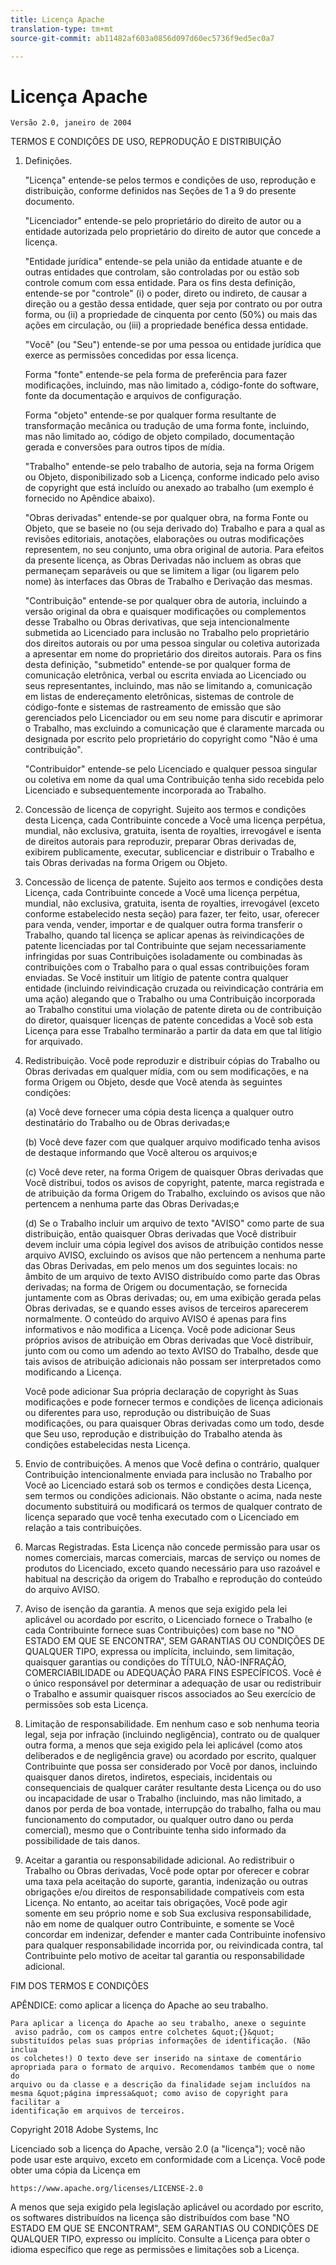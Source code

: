 ```yaml
---
title: Licença Apache
translation-type: tm+mt
source-git-commit: ab11482af603a0856d097d60ec5736f9ed5ec0a7

---
```



# Licença Apache

    Versão 2.0, janeiro de 2004
<!--                        https://www.apache.org/licenses/  -->

TERMOS E CONDIÇÕES DE USO, REPRODUÇÃO E DISTRIBUIÇÃO

1. Definições.

   &quot;Licença&quot; entende-se pelos termos e condições de uso, reprodução
e distribuição, conforme definidos nas Seções de 1 a 9 do presente documento.

   &quot;Licenciador&quot; entende-se pelo proprietário do direito de autor ou a entidade autorizada pelo
proprietário do direito de autor que concede a licença.

   &quot;Entidade jurídica&quot; entende-se pela união da entidade atuante e de outras entidades que controlam, são controladas por ou estão sob controle comum com essa entidade. Para os fins desta definição,
entende-se por &quot;controle&quot; (i) o poder, direto ou indireto, de causar a
direção ou a gestão dessa entidade, quer seja por contrato ou
por outra forma, ou (ii) a propriedade de cinquenta por cento (50%) ou mais das
ações em circulação, ou (iii) a propriedade benéfica dessa entidade.

   &quot;Você&quot; (ou &quot;Seu&quot;) entende-se por uma pessoa ou entidade jurídica
que exerce as permissões concedidas por essa licença.

   Forma &quot;fonte&quot; entende-se pela forma de preferência para fazer modificações,
incluindo, mas não limitado a, código-fonte do software, fonte da documentação
e arquivos de configuração.

   Forma &quot;objeto&quot; entende-se por qualquer forma resultante de transformação mecânica
ou tradução de uma forma fonte, incluindo, mas
não limitado ao, código de objeto compilado, documentação gerada
e conversões para outros tipos de mídia.

   &quot;Trabalho&quot; entende-se pelo trabalho de autoria, seja na forma
Origem ou Objeto, disponibilizado sob a Licença, conforme indicado pelo
aviso de copyright que está incluído ou anexado ao trabalho
(um exemplo é fornecido no Apêndice abaixo).

   &quot;Obras derivadas&quot; entende-se por qualquer obra, na forma Fonte ou Objeto,
que se baseie no (ou seja derivado do) Trabalho e para a qual
as revisões editoriais, anotações, elaborações ou outras modificações
representem, no seu conjunto, uma obra original de autoria. Para efeitos
da presente licença, as Obras Derivadas não incluem as obras que permaneçam
separáveis ou que se limitem a ligar (ou ligarem pelo nome) às interfaces das
Obras de Trabalho e Derivação das mesmas.

   &quot;Contribuição&quot; entende-se por qualquer obra de autoria, incluindo
a versão original da obra e quaisquer modificações ou complementos
desse Trabalho ou Obras derivativas, que seja intencionalmente
submetida ao Licenciado para inclusão no Trabalho pelo proprietário dos direitos autorais
ou por uma pessoa singular ou coletiva autorizada a apresentar em nome do
proprietário dos direitos autorais. Para os fins desta definição, &quot;submetido&quot;
entende-se por qualquer forma de comunicação eletrônica, verbal ou escrita enviada
ao Licenciado ou seus representantes, incluindo, mas não se limitando a,
comunicação em listas de endereçamento eletrônicas, sistemas de controle de código-fonte
e sistemas de rastreamento de emissão que são gerenciados pelo Licenciador ou em seu nome para discutir e aprimorar o Trabalho,
mas excluindo a comunicação que é claramente marcada ou
designada por escrito pelo proprietário do copyright como &quot;Não é uma contribuição&quot;.

   &quot;Contribuidor&quot; entende-se pelo Licenciado e qualquer pessoa singular ou coletiva
em nome da qual uma Contribuição tenha sido recebida pelo Licenciado e
subsequentemente incorporada ao Trabalho.

2. Concessão de licença de copyright. Sujeito aos termos e condições desta
Licença, cada Contribuinte concede a Você uma licença
perpétua, mundial, não exclusiva, gratuita, isenta de royalties, irrevogável e isenta de direitos autorais
para reproduzir, preparar Obras derivadas de,
exibirem publicamente, executar, sublicenciar e distribuir o
Trabalho e tais Obras derivadas na forma Origem ou Objeto.

3. Concessão de licença de patente. Sujeito aos termos e condições
desta Licença, cada Contribuinte concede a Você uma licença
perpétua, mundial, não exclusiva, gratuita, isenta de royalties, irrevogável
(exceto conforme estabelecido nesta seção) para fazer, ter feito,
usar, oferecer para venda, vender, importar e de qualquer outra forma transferir o Trabalho,
quando tal licença se aplicar apenas às reivindicações de patente licenciadas
por tal Contribuinte que sejam necessariamente infringidas por suas
Contribuições isoladamente ou combinadas às contribuições
com o Trabalho para o qual essas contribuições foram enviadas. Se Você
instituir um litígio de patente contra qualquer entidade (incluindo
reivindicação cruzada ou reivindicação contrária em uma ação) alegando que o Trabalho
ou uma Contribuição incorporada ao Trabalho constitui uma
violação de patente direta ou de contribuição do diretor, quaisquer licenças de patente
concedidas a Você sob esta Licença para esse Trabalho
terminarão a partir da data em que tal litígio for arquivado.

4. Redistribuição. Você pode reproduzir e distribuir cópias do
Trabalho ou Obras derivadas em qualquer mídia, com ou sem
modificações, e na forma Origem ou Objeto, desde que Você
atenda às seguintes condições:

   (a) Você deve fornecer uma cópia desta licença
a qualquer outro destinatário do Trabalho ou de Obras derivadas;e

   (b) Você deve fazer com que qualquer arquivo modificado tenha avisos de destaque
informando que Você alterou os arquivos;e

   (c) Você deve reter, na forma Origem de quaisquer Obras derivadas
que Você distribui, todos os avisos de copyright, patente, marca registrada e
de atribuição da forma Origem do Trabalho,
excluindo os avisos que não pertencem a nenhuma parte das
Obras Derivadas;e

   (d) Se o Trabalho incluir um arquivo de texto &quot;AVISO&quot; como parte de sua
distribuição, então quaisquer Obras derivadas que Você distribuir devem
incluir uma cópia legível dos avisos de atribuição contidos
nesse arquivo AVISO, excluindo os avisos que não
pertencem a nenhuma parte das Obras Derivadas, em pelo menos um
dos seguintes locais: no âmbito de um arquivo de texto AVISO distribuído
como parte das Obras derivadas; na forma de Origem ou
documentação, se fornecida juntamente com as Obras derivadas; ou,
em uma exibição gerada pelas Obras derivadas, se e
quando esses avisos de terceiros aparecerem normalmente. O conteúdo
do arquivo AVISO é apenas para fins informativos e
não modifica a Licença. Você pode adicionar Seus próprios avisos de atribuição
em Obras derivadas que Você distribuir, junto com
ou como um adendo ao texto AVISO do Trabalho, desde que
tais avisos de atribuição adicionais não possam ser interpretados
como modificando a Licença.

   Você pode adicionar Sua própria declaração de copyright às Suas modificações e
pode fornecer termos e condições de licença adicionais ou diferentes
para uso, reprodução ou distribuição de Suas modificações, ou
para quaisquer Obras derivadas como um todo, desde que Seu uso,
reprodução e distribuição do Trabalho
atenda às condições estabelecidas nesta Licença.

5. Envio de contribuições. A menos que Você defina o contrário,
qualquer Contribuição intencionalmente enviada para inclusão no Trabalho
por Você ao Licenciado estará sob os termos e condições
desta Licença, sem termos ou condições adicionais. 
Não obstante o acima, nada neste documento substituirá ou modificará
os termos de qualquer contrato de licença separado que você tenha executado
com o Licenciado em relação a tais contribuições.

6. Marcas Registradas. Esta Licença não concede permissão para usar os
nomes comerciais, marcas comerciais, marcas de serviço ou nomes de produtos do Licenciado,
exceto quando necessário para uso razoável e habitual na descrição da
origem do Trabalho e reprodução do conteúdo do arquivo AVISO.

7. Aviso de isenção da garantia. A menos que seja exigido pela lei aplicável ou
acordado por escrito, o Licenciado fornece o Trabalho (e cada
Contribuinte fornece suas Contribuições) com base no &quot;NO ESTADO EM QUE SE ENCONTRA&quot;,
SEM GARANTIAS OU CONDIÇÕES DE QUALQUER TIPO, expressa ou
implícita, incluindo, sem limitação, quaisquer garantias ou condições
do TÍTULO, NÃO-INFRAÇÃO, COMERCIABILIDADE ou ADEQUAÇÃO PARA
FINS ESPECÍFICOS. Você é o único responsável por determinar a
adequação de usar ou redistribuir o Trabalho e assumir
quaisquer riscos associados ao Seu exercício de permissões sob esta Licença.

8. Limitação de responsabilidade. Em nenhum caso e sob nenhuma teoria legal,
seja por infração (incluindo negligência), contrato ou de qualquer outra forma,
a menos que seja exigido pela lei aplicável (como atos deliberados e
de negligência grave) ou acordado por escrito, qualquer Contribuinte que possa ser
considerado por Você por danos, incluindo quaisquer danos diretos, indiretos, especiais,
incidentais ou consequenciais de qualquer caráter resultante
desta Licença ou do uso ou incapacidade de usar o
Trabalho (incluindo, mas não limitado, a danos por perda de boa vontade,
interrupção do trabalho, falha ou mau funcionamento do computador, ou qualquer
outro dano ou perda comercial), mesmo que o Contribuinte
tenha sido informado da possibilidade de tais danos.

9. Aceitar a garantia ou responsabilidade adicional. Ao redistribuir
o Trabalho ou Obras derivadas, Você pode optar por oferecer
e cobrar uma taxa pela aceitação do suporte, garantia, indenização
ou outras obrigações e/ou direitos de responsabilidade compatíveis com esta
Licença. No entanto, ao aceitar tais obrigações, Você pode agir somente
em seu próprio nome e sob Sua exclusiva responsabilidade, não em nome de
qualquer outro Contribuinte, e somente se Você concordar em indenizar,
defender e manter cada Contribuinte inofensivo
para qualquer responsabilidade incorrida por, ou reivindicada contra, tal Contribuinte pelo motivo
de aceitar tal garantia ou responsabilidade adicional.

FIM DOS TERMOS E CONDIÇÕES

APÊNDICE: como aplicar a licença do Apache ao seu trabalho.

    Para aplicar a licença do Apache ao seu trabalho, anexe o seguinte
     aviso padrão, com os campos entre colchetes &quot;{}&quot;
    substituídos pelas suas próprias informações de identificação. (Não inclua 
    os colchetes!) O texto deve ser inserido na sintaxe de comentário 
    apropriada para o formato de arquivo. Recomendamos também que o nome do 
    arquivo ou da classe e a descrição da finalidade sejam incluídos na 
    mesma &quot;página impressa&quot; como aviso de copyright para facilitar a 
    identificação em arquivos de terceiros.

Copyright 2018 Adobe Systems, Inc

Licenciado sob a licença do Apache, versão 2.0 (a &quot;licença&quot;);
você não pode usar este arquivo, exceto em conformidade com a Licença. 
Você pode obter uma cópia da Licença em

    https://www.apache.org/licenses/LICENSE-2.0

A menos que seja exigido pela legislação aplicável ou acordado por escrito, os softwares
distribuídos na licença são distribuídos com base &quot;NO ESTADO EM QUE SE ENCONTRAM&quot;, SEM GARANTIAS OU CONDIÇÕES DE QUALQUER TIPO, expresso ou implícito. 
Consulte a Licença para obter o idioma específico que rege as permissões e
limitações sob a Licença.
